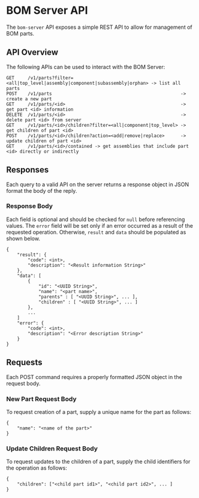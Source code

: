 # BOM Server API
The `bom-server` API exposes a simple REST API to allow for management of BOM parts.

## API Overview
The following APIs can be used to interact with the BOM Server:

```
GET     /v1/parts?filter=<all|top_level|assembly|component|subassembly|orphan> -> list all parts
POST    /v1/parts                                                -> create a new part
GET     /v1/parts/<id>                                           -> get part <id> information
DELETE  /v1/parts/<id>                                           -> delete part <id> from server
GET     /v1/parts/<id>/children?filter=<all|component|top_level> -> get children of part <id>
POST    /v1/parts/<id>/children?action=<add|remove|replace>      -> update children of part <id>
GET     /v1/parts/<id>/contained -> get assemblies that include part <id> directly or indirectly
```

## Responses
Each query to a valid API on the server returns a response object in JSON format the body of the reply.

### Response Body
Each field is optional and should be checked for `null` before referencing values. The `error` field
will be set only if an error occurred as a result of the requested operation.  Otherwise, `result`
and `data` should be populated as shown below.

```
{
    "result": {
        "code": <int>,
        "description": "<Result information String>"
    },
    "data": [
        {
            "id": "<UUID String>",
            "name": "<part name>",
            "parents" : [ "<UUID String>", ... ],
            "children" : [ "<UUID String>", ... ]
        },
        ...
    ]
    "error": {
        "code": <int>,
        "description": "<Error description String>"
    }
}
```

## Requests
Each POST command requires a properly formatted JSON object in the request body.

### New Part Request Body
To request creation of a part, supply a unique name for the part as follows:

```
{
    "name": "<name of the part>"
}
```

### Update Children Request Body
To request updates to the children of a part, supply the child identifiers for the operation as follows:

```
{
    "children": ["<child part id1>", "<child part id2>", ... ]
}
```

